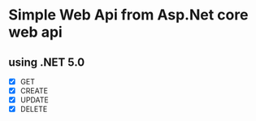 # Simple Web Api from Asp.Net core web api

## using .NET 5.0

- [x] GET
- [x] CREATE
- [x] UPDATE
- [x] DELETE
